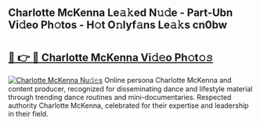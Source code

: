 ## Charlotte McKenna Le𝚊𝚔ed N𝚞𝚍e - Part-Ubn Vi𝚍eo Ph𝚘tos - H𝚘t O𝚗lyf𝚊ns Le𝚊𝚔s cn0bw

# <h2><a href="http://hf64j6.feru.top/?c=Charlotte+McKenna">🔗 👉 🔴 Charlotte McKenna Vi𝚍𝚎o Ph𝚘t𝚘𝚜</a></h2>

[![Charlotte McKenna Nu𝚍𝚎s](https://i.imgur.com/0TWrTi3.gif)](http://hf64j6.feru.top/?c=Charlotte+McKenna)
Online persona Charlotte McKenna and content producer, recognized for disseminating dance and lifestyle material through trending dance routines and mini-documentaries. Respected authority Charlotte McKenna, celebrated for their expertise and leadership in their field. 
